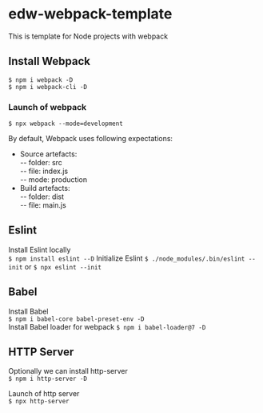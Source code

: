 # edw-webpack-template
This is template for Node projects with webpack

## Install Webpack
`$ npm i webpack -D`  
`$ npm i webpack-cli -D`

### Launch of webpack
`$ npx webpack --mode=development`

By default, Webpack uses following expectations:
  - Source artefacts:  
  -- folder: src  
  -- file: index.js  
  -- mode: production  
  - Build artefacts:  
  -- folder: dist  
  -- file: main.js  

## Eslint
Install Eslint locally  
`$ npm install eslint --D`
Initialize Eslint
`$ ./node_modules/.bin/eslint --init`
or
`$ npx eslint --init`

## Babel 
Install Babel  
`$ npm i babel-core babel-preset-env -D`  
Install Babel loader for webpack
`$ npm i babel-loader@7 -D`  

## HTTP Server
Optionally we can install http-server  
`$ npm i http-server -D`

Launch of http server  
`$ npx http-server`

